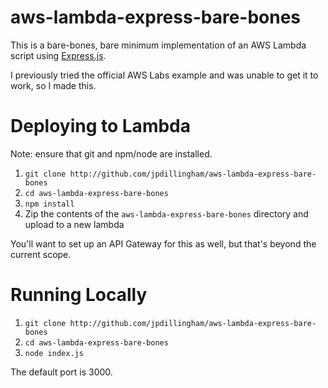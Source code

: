 # aws-lambda-express-bare-bones

This is a bare-bones, bare minimum implementation of an AWS Lambda script using [Express.js](https://expressjs.com/).

I previously tried the official AWS Labs example and was unable to get it to work, so I made this.

# Deploying to Lambda

Note: ensure that git and npm/node are installed.

1. `git clone http://github.com/jpdillingham/aws-lambda-express-bare-bones`
2. `cd aws-lambda-express-bare-bones`
3. `npm install`
4. Zip the contents of the `aws-lambda-express-bare-bones` directory and upload to a new lambda

You'll want to set up an API Gateway for this as well, but that's beyond the current scope.

# Running Locally

1. `git clone http://github.com/jpdillingham/aws-lambda-express-bare-bones`
2. `cd aws-lambda-express-bare-bones`
3. `node index.js`

The default port is 3000.